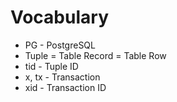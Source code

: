# Vocabulary

* PG - PostgreSQL
* Tuple = Table Record = Table Row
* tid - Tuple ID
* x, tx - Transaction
* xid - Transaction ID
